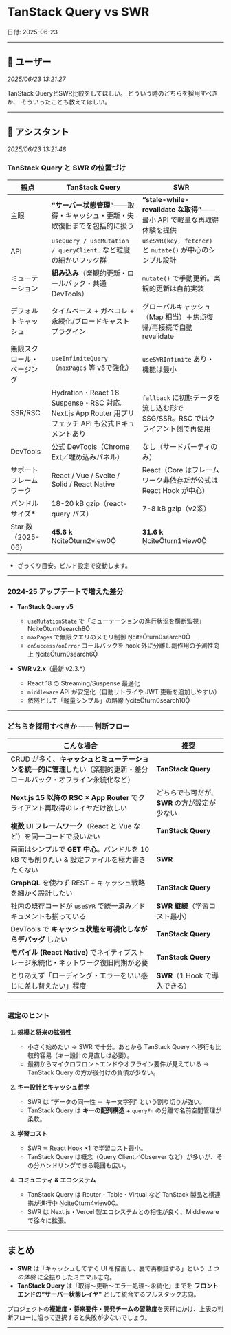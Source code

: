 # TanStack Query vs SWR

日付: 2025-06-23

---

## 👤 ユーザー
*2025/06/23 13:21:27*

TanStack QueryとSWR比較をしてほしい。 
どういう時のどちらを採用すべきか、 そういったことも教えてほしい。

---

## 🤖 アシスタント
*2025/06/23 13:21:48*

### TanStack Query と SWR の位置づけ

| 観点 | TanStack Query | SWR |
|---|---|---|
| 主眼 | **“サーバー状態管理”**——取得・キャッシュ・更新・失敗復旧までを包括的に扱う | **“stale-while-revalidate な取得”**——最小 API で軽量な再取得体験を提供 |
| API | `useQuery / useMutation / queryClient…` など粒度の細かいフック群 | `useSWR(key, fetcher)` と `mutate()` が中心のシンプル設計 |
| ミューテーション | **組み込み**（楽観的更新・ロールバック・共通 DevTools） | `mutate()` で手動更新。楽観的更新は自前実装 |
| デフォルトキャッシュ | タイムベース + ガベコレ + 永続化/ブロードキャストプラグイン | グローバルキャッシュ（Map 相当）＋焦点復帰/再接続で自動 revalidate |
| 無限スクロール・ページング | `useInfiniteQuery`（`maxPages` 等 v5で強化） | `useSWRInfinite` あり・機能は最小 |
| SSR/RSC | Hydration・React 18 Suspense・RSC 対応。Next.js App Router 用プリフェッチ API も公式ドキュメントあり | `fallback` に初期データを流し込む形で SSG/SSR。RSC ではクライアント側で再使用 |
| DevTools | 公式 DevTools（Chrome Ext／埋め込みパネル） | なし（サードパーティのみ） |
| サポートフレームワーク | React / Vue / Svelte / Solid / React Native | React（Core はフレームワーク非依存だが公式は React Hook が中心） |
| バンドルサイズ* | 18-20 kB gzip（react-query パス） | 7-8 kB gzip（v2系） |
| Star 数（2025-06） | **45.6 k** citeturn2view0 | **31.6 k** citeturn1view0 |

* ざっくり目安。ビルド設定で変動します。

---

### 2024-25 アップデートで増えた差分

* **TanStack Query v5**  
  * `useMutationState` で「ミューテーションの進行状況を横断監視」 citeturn0search8  
  * `maxPages` で無限クエリのメモリ制御 citeturn0search0  
  * `onSuccess/onError` コールバックを hook 外に分離し副作用の予測性向上 citeturn0search6  

* **SWR v2.x**（最新 v2.3.*）  
  * React 18 の Streaming/Suspense 最適化  
  * `middleware` API が安定化（自動リトライや JWT 更新を追加しやすい）  
  * 依然として「軽量シンプル」の路線 citeturn0search10  

---

### どちらを採用すべきか —— 判断フロー

| こんな場合 | 推奨 |
|---|---|
| CRUD が多く、**キャッシュとミューテーションを統一的に管理**したい（楽観的更新・差分ロールバック・オフライン永続化など） | **TanStack Query** |
| **Next.js 15 以降の RSC × App Router** でクライアント再取得のレイヤだけ欲しい | どちらでも可だが、**SWR** の方が設定が少ない |
| **複数 UI フレームワーク**（React と Vue など）を同一コードで扱いたい | **TanStack Query** |
| 画面はシンプルで **GET 中心**。バンドルを 10 kB でも削りたい & 設定ファイルを極力書きたくない | **SWR** |
| **GraphQL** を使わず REST + キャッシュ戦略を細かく設計したい | **TanStack Query** |
| 社内の既存コードが `useSWR` で統一済み／ドキュメントも揃っている | **SWR 継続**（学習コスト最小） |
| DevTools で **キャッシュ状態を可視化しながらデバッグ** したい | **TanStack Query** |
| **モバイル (React Native)** でネイティブストレージ永続化・ネットワーク復旧同期が必要 | **TanStack Query** |
| とりあえず「ローディング・エラーをいい感じに差し替えたい」程度 | **SWR**（1 Hook で導入できる） |

---

### 選定のヒント

1. **規模と将来の拡張性**  
   * 小さく始めたい → SWR で十分。あとから TanStack Query へ移行も比較的容易（キー設計の見直しは必要）。  
   * 最初からマイクロフロントエンドやオフライン要件が見えている → TanStack Query の方が後付けの負債が少ない。

2. **キー設計とキャッシュ哲学**  
   * SWR は “データの同一性 ＝ キー文字列” という割り切りが強い。  
   * TanStack Query は **キーの配列構造** + `queryFn` の分離で名前空間管理が柔軟。

3. **学習コスト**  
   * SWR ≒ React Hook ×1 で学習コスト最小。  
   * TanStack Query は概念（Query Client／Observer など）が多いが、その分ハンドリングできる範囲も広い。

4. **コミュニティ & エコシステム**  
   * TanStack Query は Router・Table・Virtual など TanStack 製品と横連携が進行中 citeturn4view0。  
   * SWR は Next.js・Vercel 製エコシステムとの相性が良く、Middleware で徐々に拡張。

---

## まとめ

- **SWR** は「キャッシュしてすぐ UI を描画し、裏で再検証する」という *１つの体験* に全振りしたミニマル志向。  
- **TanStack Query** は「取得〜更新〜エラー処理〜永続化」までを **フロントエンドの“サーバー状態レイヤ”** として統合するフルスタック志向。  

プロジェクトの**複雑度・将来要件・開発チームの習熟度**を天秤にかけ、上表の判断フローに沿って選択すると失敗が少ないでしょう。

---
